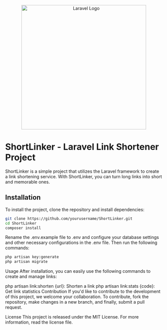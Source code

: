 <p align="center"><a href="https://laravel.com" target="_blank"><img src="https://raw.githubusercontent.com/laravel/art/master/logo-lockup/5%20SVG/2%20CMYK/1%20Full%20Color/laravel-logolockup-cmyk-red.svg" width="400" alt="Laravel Logo"></a></p>

# ShortLinker - Laravel Link Shortener Project

ShortLinker is a simple project that utilizes the Laravel framework to create a link shortening service. With ShortLinker, you can turn long links into short and memorable ones.

## Installation

To install the project, clone the repository and install dependencies:

```bash
git clone https://github.com/yourusername/ShortLinker.git
cd ShortLinker
composer install
```

Rename the .env.example file to .env and configure your database settings and other necessary configurations in the .env file. Then run the following commands:

```bash
php artisan key:generate
php artisan migrate
```

Usage
After installation, you can easily use the following commands to create and manage links:

php artisan link:shorten {url}: Shorten a link
php artisan link:stats {code}: Get link statistics
Contribution
If you'd like to contribute to the development of this project, we welcome your collaboration. To contribute, fork the repository, make changes in a new branch, and finally, submit a pull request.

License
This project is released under the MIT License. For more information, read the license file.
